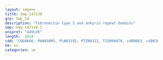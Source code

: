 ```yaml
---
layout: smgene
title: Smp_147110
grp: Smp_14
description: "fibronectin type 3 and ankyrin repeat domains"
smp: Smp_147110.1
uniprot: "G4VLV6"
length:  1014
cdd: "COG0666, PHA03095, PLN03192, PTZ00322, TIGR00870, cd00063, cd00204, cl02529, cl21522, pfam00023, pfam12796, pfam13637, smart00060, smart00248"
kk: ns
categories: sm
---
```

